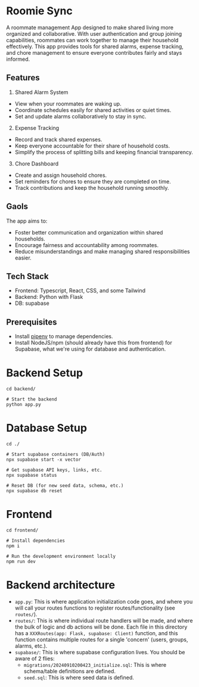 # Roomie Sync

A roommate management App designed to make shared living more organized and collaborative. With user authentication and group joining capabilities, roommates can work together to manage their household effectively. This app provides tools for shared alarms, expense tracking, and chore management to ensure everyone contributes fairly and stays informed.

## Features 
1. Shared Alarm System
- View when your roommates are waking up.
- Coordinate schedules easily for shared activities or quiet times.
- Set and update alarms collaboratively to stay in sync.

2. Expense Tracking
- Record and track shared expenses.
- Keep everyone accountable for their share of household costs.
- Simplify the process of splitting bills and keeping financial transparency.

3. Chore Dashboard
- Create and assign household chores.
- Set reminders for chores to ensure they are completed on time.
- Track contributions and keep the household running smoothly.

## Gaols 
The app aims to:
- Foster better communication and organization within shared households.
- Encourage fairness and accountability among roommates.
- Reduce misunderstandings and make managing shared responsibilities easier.

## Tech Stack 
- Frontend: Typescript, React, CSS, and some Tailwind 
- Backend: Python with Flask
- DB: supabase

## Prerequisites

- Install [pipenv](https://pipenv.pypa.io/en/latest/index.html) to manage dependencies.
- Install NodeJS/npm (should already have this from frontend) for Supabase, what we're using for database and authentication.

# Backend Setup

```
cd backend/

# Start the backend
python app.py
```

# Database Setup

```
cd ./

# Start supabase containers (DB/Auth)
npx supabase start -x vector

# Get supabase API keys, links, etc.
npx supabase status

# Reset DB (for new seed data, schema, etc.)
npx supabase db reset
```

# Frontend
```
cd frontend/

# Install dependencies
npm i

# Run the development environment locally
npm run dev
```

# Backend architecture
- `app.py`: This is where application initialization code goes, and where you will call your routes functions to register routes/functionality (see `routes/`).
- `routes/`: This is where individual route handlers will be made, and where the bulk of logic and db actions will be done. Each file in this directory has a `XXXRoutes(app: Flask, supabase: Client)` function, and this function contains multiple routes for a single 'concern' (users, groups, alarms, etc.).
- `supabase/`: This is where supabase configuration lives. You should be aware of 2 flies:
    - `migrations/20240910200423_initialize.sql`: This is where schema/table definitions are defined.
    - `seed.sql`: This is where seed data is defined.
    
